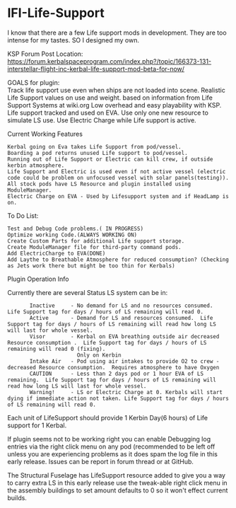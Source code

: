 IFI-Life-Support
================


I know that there are a few Life support mods in development. They are too intense for my tastes. SO I designed my own.

KSP Forum Post Location: https://forum.kerbalspaceprogram.com/index.php?/topic/166373-131-interstellar-flight-inc-kerbal-life-support-mod-beta-for-now/

GOALS for plugin: 	
	Track life support use even when ships are not loaded into scene.
    Realistic Life Support values on use and weight. based on information from Life Support Systems at wiki.org
    Low overhead and easy playability with KSP.
    Life support tracked and used on EVA.
    Use only one new resource to simulate LS use.
    Use Electric Charge while Life support is active.

Current Working Features 	

	Kerbal going on Eva takes Life Support from pod/vessel.
	Boarding a pod returns unused Life support to pod/vessel.
	Running out of Life Support or Electric can kill crew, if outside kerbin atmosphere.
	Life Support and Electric is used even if not active vessel (electric code could be problem on unfocused vessel with solar panels(testing)).
	All stock pods have LS Resource and plugin installed using ModuleManager.
	Electric Charge on EVA - Used by Lifesupport system and if HeadLamp is on.


To Do List: 	

	Test and Debug Code problems.( IN PROGRESS)
	Optimize working Code.(ALWAYS WORKING ON)
	Create Custom Parts for additional Life support storage.
	Create ModuleManager file for third-party command pods.
	Add ElectricCharge to EVA(DONE)
	Add Laythe to Breathable Atmosphere for reduced consumption? (Checking as Jets work there but might be too thin for Kerbals)

Plugin Operation Info

Currently there are several Status LS system can be in:

           Inactive		- No demand for LS and no resources consumed.  Life Support tag for days / hours of LS remaining will read 0.
           Active       - Demand for LS and resources consumed.  Life Support tag for days / hours of LS remaining will read how long LS will last for whole vessel.
           Visor        - Kerbal on EVA breathing outside air decreased Resource consumption .  Life Support tag for days / hours of LS remaining will read 0 (fixing). 
						  Only on Kerbin
           Intake Air	- Pod using air intakes to provide O2 to crew - decreased Resource consumption.  Requires atmosphere to have Oxygen
           CAUTION		- Less than 2 days pod or 1 hour EVA of LS remaining.  Life Support tag for days / hours of LS remaining will read how long LS will last for whole vessel.
           Warning!		- LS or Electric Charge at 0. Kerbals will start dying if immediate action not taken. Life Support tag for days / hours of LS remaining will read 0.

Each unit of LifeSupport should provide 1 Kerbin Day(6 hours) of Life support for 1 Kerbal.

If plugin seems not to be working right you can enable Debugging log entries via the right click menu on any pod (recommended to be left off unless you are experiencing problems as it does spam the log file in this early release. Issues can be report in forum thread or at GitHub.

The Structural Fuselage has LifeSupport resource added to give you a way to carry extra LS in this early release use the tweak-able right click menu in the assembly buildings to set amount defaults to 0 so it won't effect current builds.
